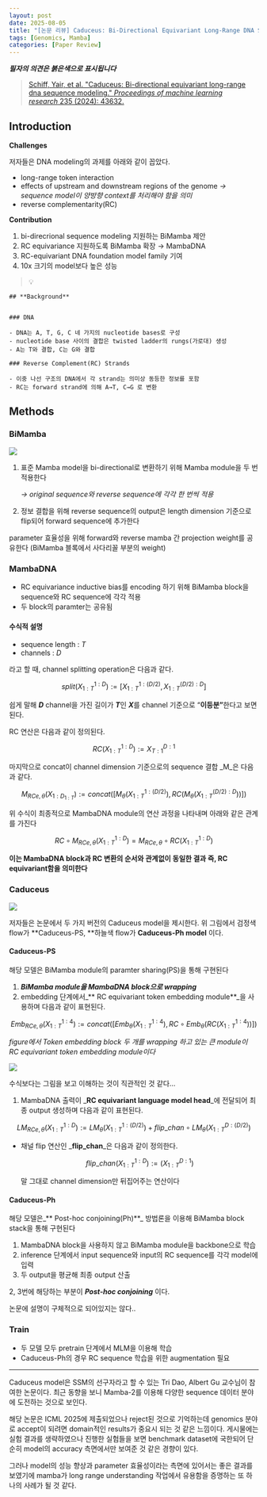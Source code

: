 ```yaml
---
layout: post
date: 2025-08-05
title: "[논문 리뷰] Caduceus: Bi-Directional Equivariant Long-Range DNA Sequence Modeling"
tags: [Genomics, Mamba]
categories: [Paper Review]
---
```


<span class="notion-red">_**필자의 의견은 붉은색으로 표시됩니다**_</span>


> [Schiff, Yair, et al. "Caduceus: Bi-directional equivariant long-range dna sequence modeling." ](https://pmc.ncbi.nlm.nih.gov/articles/PMC12189541/)[_Proceedings of machine learning research_](https://pmc.ncbi.nlm.nih.gov/articles/PMC12189541/)[ 235 (2024): 43632.](https://pmc.ncbi.nlm.nih.gov/articles/PMC12189541/)



## Introduction


**Challenges**


저자들은 DNA modeling의 과제를 아래와 같이 꼽았다.

- long-range token interaction
- effects of upstream and downstream regions of the genome 
_→ sequence model이 양방향 context를 처리해야 함을 의미_
- reverse complementarity(RC)

**Contribution**

1. bi-direcrional sequence modeling 지원하는 BiMamba 제안
1. RC equivariance 지원하도록 BiMamba 확장 → MambaDNA
1. RC-equivariant DNA foundation model family 기여
1. 10x 크기의 model보다 높은 성능

> 💡 


	## **Background**


	### DNA

	- DNA는 A, T, G, C 네 가지의 nucleotide bases로 구성
	- nucleotide base 사이의 결합은 twisted ladder의 rungs(가로대) 생성
	- A는 T와 결합, C는 G와 결합

	### Reverse Complement(RC) Strands

	- 이중 나선 구조의 DNA에서 각 strand는 의미상 동등한 정보를 포함
	- RC는 forward strand에 의해 A→T, C→G 로 변환


## Methods



### BiMamba


![](https://prod-files-secure.s3.us-west-2.amazonaws.com/542b861c-36a8-4051-84e5-8804b6728dba/2c247d59-7815-4980-99f0-8f0d21f445a7/image.png?X-Amz-Algorithm=AWS4-HMAC-SHA256&X-Amz-Content-Sha256=UNSIGNED-PAYLOAD&X-Amz-Credential=ASIAZI2LB466W6UQ7A2Z%2F20250811%2Fus-west-2%2Fs3%2Faws4_request&X-Amz-Date=20250811T051827Z&X-Amz-Expires=3600&X-Amz-Security-Token=IQoJb3JpZ2luX2VjEKz%2F%2F%2F%2F%2F%2F%2F%2F%2F%2FwEaCXVzLXdlc3QtMiJHMEUCIQCWDGEeM2vCMGadPNPOejLAfumw%2FC1IfzL2kSxdbJ6eCgIgXt5SEIKwECGew6T683agVGAhCvqiNAHKW2jzkW7CsccqiAQI5f%2F%2F%2F%2F%2F%2F%2F%2F%2F%2FARAAGgw2Mzc0MjMxODM4MDUiDMDfR50C6JSzbL3rrCrcA8psh4kqO9UXzPWOZkNoXPM7NEcWOU5%2FYNirKjJaS9lqXdcbpiKM0HKuslCl7sgpFtOTYbsUnKU1NBKoVAZfY5GU%2F9ZgOjkyZEFcZaeNi6E9BWUbQ3hwLdw14nO%2BhduuQDGIqw4NJG0pIOzJc3ZEb8144FO1jToIXP1NWUfLe1VkIJZhnPg%2BY5WvGlruXKV2NNH%2BYtpn9Q5y2H11HW%2FKRmcC5kvX%2BaWK4Wd1I49Ul%2Fvg%2FLD%2F%2FoY%2BquIEzGv1BE9d9cR94W0n3U3ue6YfNOCgFgN2MS0XeX%2FeeRKRj9csuqKL5P17lsj6alyFE1gVWzCz9LwQjo4daYO5BlnedUzJw3LnjfcDGy5JiymAzXso%2F9K19F98FzLIfME6a2T%2BdE%2BgSqyl66acX6Cej%2BtUMgSpDAToL0R7bmxsUkcMYUZ7DJXYgqpB4BFn%2F%2FIDBTZHJl%2FxmjSvROgaV2TqPV%2B8qhLa3ag40suUemG4lvn%2FIC21XjVq4fwRKDGnAQ%2F%2B%2FBJf4YGJxDEyiG3B4eVTLp9Gy3lGH6ixKsW1YHAAeDH6mgXRQhcTKMNKyduYCY40KyWKZe1Ipc4RsvNIxRsXwJK3zYGjFLZISk%2FYTHufnNoenzNBjz99aEbgYNaELhmffF4lMP3b5cQGOqUBGJ4I0wN854CEYo%2FXh0H29VeY3WJgD2Ugk8RZe8H%2F32KH1SJ9vUw7pwrHsIVi6NyczfVbjhpQh%2FZY39%2B0bQKnr2lEno1SoaOhGBALjk%2F72Lb6FbOuVFp3cRwzSGQQNGXfwwaay4PkZsfyx3jQJJ6H4c2AZg%2FR8Aa%2FsYVwh2onBD7OnK%2FRk0h9lYvnHM23IiY7an1Ja50%2FHicax%2BFYZsbfz2qh8HpL&X-Amz-Signature=c811ff8fdc9ec889f63ed76a3dfe93d908f8e63b2b40557636645d8e244e3e17&X-Amz-SignedHeaders=host&x-amz-checksum-mode=ENABLED&x-id=GetObject)

1. 표준 Mamba model을 bi-directional로 변환하기 위해 Mamba module을 두 번 적용한다

	_→ original sequence와 reverse sequence에 각각 한 번씩 적용_

1. 정보 결합을 위해 reverse sequence의 output은 length dimension 기준으로 flip되어 forward sequence에 추가한다

parameter 효율성을 위해 forward와 reverse mamba 간 projection weight를 공유한다 (BiMamba 블록에서 사다리꼴 부분의 weight)



### MambaDNA

- RC equivariance inductive bias를 encoding 하기 위해 BiMamba block을 sequence와 RC sequence에 각각 적용
- 두 block의 paramter는 공유됨


#### 수식적 설명

- sequence length : _T_
- channels : _D_

라고 할 때,  channel splitting operation은 다음과 같다.


$$
split(X^{1:D}_{1:T}):=[X^{1:(D/2)}_{1:T},X^{(D/2):D}_{1:T}]
$$


<span class="notion-red">쉽게 말해 </span><span class="notion-red">_**D**_</span><span class="notion-red"> channel을 가진 길이가 </span><span class="notion-red">_**T**_</span><span class="notion-red">인 </span><span class="notion-red">_**X**_</span><span class="notion-red">를 channel 기준으로 “</span><span class="notion-red">**이등분”**</span><span class="notion-red">한다고 보면 된다.</span>


RC 연산은 다음과 같이 정의된다.


$$
RC(X^{1:D}_{1:T}):=X^{D:1}_{T:1}
$$


마지막으로 concat이 channel dimension 기준으로의 sequence 결합 _M_은 다음과 같다.


$$
M_{RCe,\theta}(X_{1:D_{1:T}}):=concat([M_{\theta}(X^{1:(D/2)}_{1:T}),RC(M_{\theta}(X^{(D/2):D}_{1:T}))])
$$


위 수식이 최종적으로 MambaDNA module의 연산 과정을 나타내며 아래와 같은 관계를 가진다


$$
RC\circ M_{RCe,\theta}(X^{1:D}_{1:T}) = M_{RCe,\theta} \circ RC(X^{1:D}_{1:T})
$$


**이는 MambaDNA block과 RC 변환의 순서와 관계없이 동일한 결과 즉, RC equivariant함을 의미한다**



### Caduceus


![](https://prod-files-secure.s3.us-west-2.amazonaws.com/542b861c-36a8-4051-84e5-8804b6728dba/f94a60d7-8145-473b-aef9-7c68d3ec604a/image.png?X-Amz-Algorithm=AWS4-HMAC-SHA256&X-Amz-Content-Sha256=UNSIGNED-PAYLOAD&X-Amz-Credential=ASIAZI2LB466W6UQ7A2Z%2F20250811%2Fus-west-2%2Fs3%2Faws4_request&X-Amz-Date=20250811T051827Z&X-Amz-Expires=3600&X-Amz-Security-Token=IQoJb3JpZ2luX2VjEKz%2F%2F%2F%2F%2F%2F%2F%2F%2F%2FwEaCXVzLXdlc3QtMiJHMEUCIQCWDGEeM2vCMGadPNPOejLAfumw%2FC1IfzL2kSxdbJ6eCgIgXt5SEIKwECGew6T683agVGAhCvqiNAHKW2jzkW7CsccqiAQI5f%2F%2F%2F%2F%2F%2F%2F%2F%2F%2FARAAGgw2Mzc0MjMxODM4MDUiDMDfR50C6JSzbL3rrCrcA8psh4kqO9UXzPWOZkNoXPM7NEcWOU5%2FYNirKjJaS9lqXdcbpiKM0HKuslCl7sgpFtOTYbsUnKU1NBKoVAZfY5GU%2F9ZgOjkyZEFcZaeNi6E9BWUbQ3hwLdw14nO%2BhduuQDGIqw4NJG0pIOzJc3ZEb8144FO1jToIXP1NWUfLe1VkIJZhnPg%2BY5WvGlruXKV2NNH%2BYtpn9Q5y2H11HW%2FKRmcC5kvX%2BaWK4Wd1I49Ul%2Fvg%2FLD%2F%2FoY%2BquIEzGv1BE9d9cR94W0n3U3ue6YfNOCgFgN2MS0XeX%2FeeRKRj9csuqKL5P17lsj6alyFE1gVWzCz9LwQjo4daYO5BlnedUzJw3LnjfcDGy5JiymAzXso%2F9K19F98FzLIfME6a2T%2BdE%2BgSqyl66acX6Cej%2BtUMgSpDAToL0R7bmxsUkcMYUZ7DJXYgqpB4BFn%2F%2FIDBTZHJl%2FxmjSvROgaV2TqPV%2B8qhLa3ag40suUemG4lvn%2FIC21XjVq4fwRKDGnAQ%2F%2B%2FBJf4YGJxDEyiG3B4eVTLp9Gy3lGH6ixKsW1YHAAeDH6mgXRQhcTKMNKyduYCY40KyWKZe1Ipc4RsvNIxRsXwJK3zYGjFLZISk%2FYTHufnNoenzNBjz99aEbgYNaELhmffF4lMP3b5cQGOqUBGJ4I0wN854CEYo%2FXh0H29VeY3WJgD2Ugk8RZe8H%2F32KH1SJ9vUw7pwrHsIVi6NyczfVbjhpQh%2FZY39%2B0bQKnr2lEno1SoaOhGBALjk%2F72Lb6FbOuVFp3cRwzSGQQNGXfwwaay4PkZsfyx3jQJJ6H4c2AZg%2FR8Aa%2FsYVwh2onBD7OnK%2FRk0h9lYvnHM23IiY7an1Ja50%2FHicax%2BFYZsbfz2qh8HpL&X-Amz-Signature=73c6252d2240638bed72c37c1717bfb97c99487291663d801a089189cfc66b8e&X-Amz-SignedHeaders=host&x-amz-checksum-mode=ENABLED&x-id=GetObject)


저자들은 논문에서 두 가지 버전의 Caduceus model을 제시한다. 위 그림에서 검정색 flow가 **Caduceus-PS, **하늘색 flow가 **Caduceus-Ph model** 이다.



#### Caduceus-PS


해당 모델은 BiMamba module의 paramter sharing(PS)을 통해 구현된다

1. _**BiMamba module을 MambaDNA block으로 wrapping**_
1. embedding 단계에서_** RC equivariant token embedding module**_을 사용하며 다음과 같이 표현된다.

$$
Emb_{RCe,\theta}(X^{1:4}_{1:T}):=concat([Emb_{\theta}(X^{1:4}_{1:T}),RC \circ Emb_{\theta}(RC(X^{1:4}_{1:T}))])
$$


_figure에서 Token embedding block 두 개를 wrapping 하고 있는 큰 module이 RC equivariant token embedding module이다_


![](https://prod-files-secure.s3.us-west-2.amazonaws.com/542b861c-36a8-4051-84e5-8804b6728dba/b175e4da-71eb-4e91-8c23-a06dabe673c9/image.png?X-Amz-Algorithm=AWS4-HMAC-SHA256&X-Amz-Content-Sha256=UNSIGNED-PAYLOAD&X-Amz-Credential=ASIAZI2LB466W6UQ7A2Z%2F20250811%2Fus-west-2%2Fs3%2Faws4_request&X-Amz-Date=20250811T051828Z&X-Amz-Expires=3600&X-Amz-Security-Token=IQoJb3JpZ2luX2VjEKz%2F%2F%2F%2F%2F%2F%2F%2F%2F%2FwEaCXVzLXdlc3QtMiJHMEUCIQCWDGEeM2vCMGadPNPOejLAfumw%2FC1IfzL2kSxdbJ6eCgIgXt5SEIKwECGew6T683agVGAhCvqiNAHKW2jzkW7CsccqiAQI5f%2F%2F%2F%2F%2F%2F%2F%2F%2F%2FARAAGgw2Mzc0MjMxODM4MDUiDMDfR50C6JSzbL3rrCrcA8psh4kqO9UXzPWOZkNoXPM7NEcWOU5%2FYNirKjJaS9lqXdcbpiKM0HKuslCl7sgpFtOTYbsUnKU1NBKoVAZfY5GU%2F9ZgOjkyZEFcZaeNi6E9BWUbQ3hwLdw14nO%2BhduuQDGIqw4NJG0pIOzJc3ZEb8144FO1jToIXP1NWUfLe1VkIJZhnPg%2BY5WvGlruXKV2NNH%2BYtpn9Q5y2H11HW%2FKRmcC5kvX%2BaWK4Wd1I49Ul%2Fvg%2FLD%2F%2FoY%2BquIEzGv1BE9d9cR94W0n3U3ue6YfNOCgFgN2MS0XeX%2FeeRKRj9csuqKL5P17lsj6alyFE1gVWzCz9LwQjo4daYO5BlnedUzJw3LnjfcDGy5JiymAzXso%2F9K19F98FzLIfME6a2T%2BdE%2BgSqyl66acX6Cej%2BtUMgSpDAToL0R7bmxsUkcMYUZ7DJXYgqpB4BFn%2F%2FIDBTZHJl%2FxmjSvROgaV2TqPV%2B8qhLa3ag40suUemG4lvn%2FIC21XjVq4fwRKDGnAQ%2F%2B%2FBJf4YGJxDEyiG3B4eVTLp9Gy3lGH6ixKsW1YHAAeDH6mgXRQhcTKMNKyduYCY40KyWKZe1Ipc4RsvNIxRsXwJK3zYGjFLZISk%2FYTHufnNoenzNBjz99aEbgYNaELhmffF4lMP3b5cQGOqUBGJ4I0wN854CEYo%2FXh0H29VeY3WJgD2Ugk8RZe8H%2F32KH1SJ9vUw7pwrHsIVi6NyczfVbjhpQh%2FZY39%2B0bQKnr2lEno1SoaOhGBALjk%2F72Lb6FbOuVFp3cRwzSGQQNGXfwwaay4PkZsfyx3jQJJ6H4c2AZg%2FR8Aa%2FsYVwh2onBD7OnK%2FRk0h9lYvnHM23IiY7an1Ja50%2FHicax%2BFYZsbfz2qh8HpL&X-Amz-Signature=2fe7c9806b3ec51a3dc771bf2a9d70c4d6c2107ecaf63a29372eb5b74ec78150&X-Amz-SignedHeaders=host&x-amz-checksum-mode=ENABLED&x-id=GetObject)


<span class="notion-red">수식보다는 그림을 보고 이해하는 것이 직관적인 것 같다…</span>

1. MambaDNA 출력이 _**RC equivariant language model head**_에 전달되어 최종 output 생성하며 다음과 같이 표현된다.

$$
LM_{RCe,\theta}(X^{1:D}_{1:T}):= LM_{\theta}(X^{1:(D/2)}_{1:T})+flip\_chan\circ LM_{\theta}(X^{D:(D/2)}_{1:T})
$$

- 채널 flip 연산인 _**flip\_chan**_은 다음과 같이 정의한다.

	$$
	flip\_chan(X^{1:D}_{1:T}):=(X^{D:1}_{1:T})
	$$


	말 그대로 channel dimension만 뒤집어주는 연산이다



#### Caduceus-Ph


해당 모델은_** Post-hoc conjoining(Ph)**_ 방법론을 이용해 BiMamba block stack을 통해 구현된다

1. MambaDNA block을 사용하지 않고 BiMamba module을 backbone으로 학습
1. inference 단계에서 input sequence와 input의 RC sequence를 각각 model에 입력
1. 두 output을 평균해 최종 output 산출

2, 3번에 해당하는 부분이 _**Post-hoc conjoining**_ 이다.


<span class="notion-red">논문에 설명이 구체적으로 되어있지는 않다..</span>



### Train

- 두 모델 모두 pretrain 단계에서 MLM을 이용해 학습
- Caduceus-Ph의 경우 RC sequence 학습을 위한 augmentation 필요

---


<span class="notion-red">Caduceus model은 SSM의 선구자라고 할 수 있는 Tri Dao, Albert Gu 교수님이 참여한 논문이다. 최근 동향을 보니 Mamba-2를 이용해 다양한 sequence 데이터 분야에 도전하는 것으로 보인다.</span>


<span class="notion-red">해당 논문은 ICML 2025에 제출되었으나 reject된 것으로 기억하는데 genomics 분야로 accept이 되려면 domain적인 results가 중요시 되는 것 같은 느낌이다. 게시물에는 실험 결과를 생략하였으나 진행한 실험들을 보면 benchmark dataset에 국한되어 단순히 model의 accuracy 측면에서만 보여준 것 같은 경향이 있다.</span>


<span class="notion-red">그러나 model의 성능 향상과 parameter 효율성이라는 측면에 있어서는 좋은 결과를 보였기에 mamba가 long range understanding 작업에서 유용함을 증명하는 또 하나의 사례가 될 것 같다.</span>

